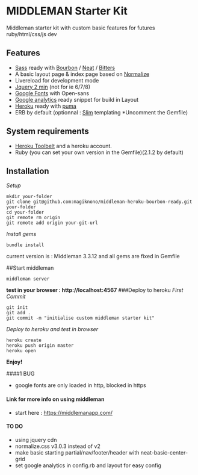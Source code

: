 # MIDDLEMAN Starter Kit 
Middleman starter kit with custom basic features for futures ruby/html/css/js dev

## Features

 - [Sass](http://sass-lang.com) ready with [Bourbon](http://github.com/thoughtbot/bourbon/) / [Neat](http://github.com/thoughtbot/neat) / [Bitters](http://github.com/thoughtbot/bitters)
 - A basic layout page & index page based on [Normalize](http://github.com/necolas/normalize.css/)
 - Livereload for development mode
 - [Jquery 2 min](https://jquery.com/)   (not for ie 6/7/8)
 - [Google Fonts](https://www.google.com/fonts) with Open-sans
 - [Google analytics](http://www.google.com/analytics/) ready snippet for build in Layout
 - [Heroku](http://www.heroku.com) ready with [puma](http://github.com/puma/puma/)
 - ERB by default (optionnal : [Slim](http://slim-lang.com/) templating *Uncomment the Gemfile)

## System requirements
 - [Heroku Toolbelt](https://toolbelt.heroku.com/) and a heroku account.
 - Ruby (you can set your own version in the Gemfile)(2.1.2 by default)

## Installation
*Setup*
```
mkdir your-folder
git clone git@github.com:magiknono/middleman-heroku-bourbon-ready.git your-folder
cd your-folder
git remote rm origin
git remote add origin your-git-url
```
*Install gems*
```
bundle install
```
current version is : Middleman 3.3.12 and all gems are fixed in Gemfile

##Start middleman
```
middleman server
```
**test in your browser : http://localhost:4567**
###Deploy to heroku
*First Commit*
```
git init
git add .
git commit -m "initialise custom middleman starter kit"
```
*Deploy to heroku and test in browser*
```
heroku create
heroku push origin master
heroku open
```

**Enjoy!**

####1 BUG
 - google fonts are only loaded in http, blocked in https 

#### Link for more info on using middleman

 - start here : https://middlemanapp.com/

#### TO DO
 - using jquery cdn
 - normalize.css v3.0.3 instead of v2
 - make basic starting partial/nav/footer/header with neat-basic-center-grid
 - set google analytics in config.rb and layout for easy config
